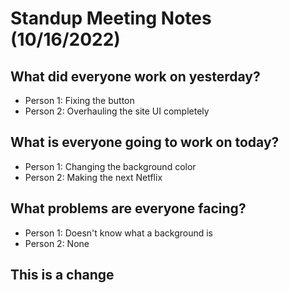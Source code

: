 # Standup Meeting Notes (10/16/2022)
## What did everyone work on yesterday?
- Person 1: Fixing the button
- Person 2: Overhauling the site UI completely 
## What is everyone going to work on today?
- Person 1: Changing the background color
- Person 2: Making the next Netflix
## What problems are everyone facing?
- Person 1: Doesn't know what a background is
- Person 2: None
## This is a change
